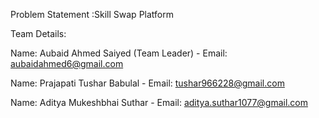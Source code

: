 Problem Statement :Skill Swap Platform

Team Details:

Name: Aubaid Ahmed Saiyed (Team Leader) - Email: aubaidahmed6@gmail.com

Name: Prajapati Tushar Babulal - Email: tushar966228@gmail.com

Name: Aditya Mukeshbhai Suthar - Email: aditya.suthar1077@gmail.com
